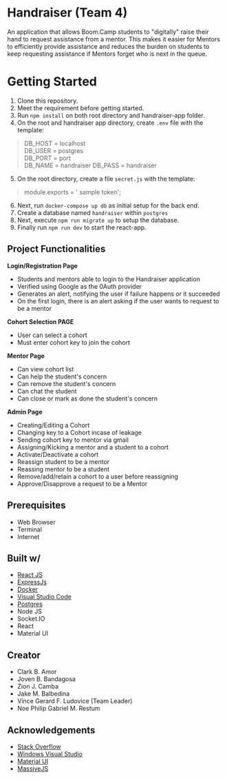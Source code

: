 # Handraiser (Team 4)

An application that allows Boom.Camp students to "digitally" raise their hand to request assistance from a mentor. This makes it easier for Mentors to efficiently provide assistance and reduces the burden on students to keep requesting assistance if Mentors forget who is next in the queue.

# Getting Started

1. Clone this repository.
2. Meet the requirement before getting started.
3. Run `npm install` on both root directory and handraiser-app folder.
4. On the root and handraiser app directory, create `.env` file with the template:
> DB_HOST = localhost  
> DB_USER = postgres   
> DB_PORT = port  
> DB_NAME = handraiser
> DB_PASS = handraiser
5. On the root directory, create a file `secret.js` with the template:
>module.exports = ' sample token';
6. Next, run `docker-compose up db` as initial setup for the back end.
7. Create a database named `handraiser` within `postgres`
8. Next, execute `npm run migrate up` to setup the database.
9. Finally run `npm run dev` to start the react-app.

## Project Functionalities

**Login/Registration Page**

- Students and mentors able to login to the Handraiser application
- Verified using Google as the 0Auth provider
- Generates an alert, notifying the user if failure happens or it succeeded
- On the first login, there is an alert asking if the user wants to request to be a mentor

**Cohort Selection PAGE**

- User can select a cohort
- Must enter cohort key to join the cohort

**Mentor Page**

- Can view cohort list
- Can help the student's concern
- Can remove the student's concern
- Can chat the student
- Can close or mark as done the student's concern

**Admin Page**

- Creating/Editing a Cohort
- Changing key to a Cohort incase of leakage
- Sending cohort key to mentor via gmail
- Assigning/Kicking a mentor and a student to a cohort
- Activate/Deactivate a cohort
- Reassign student to be a mentor
- Reassing mentor to be a student
- Remove/add/retain a cohort to a user before reassigning
- Approve/Disapprove a request to be a Mentor

## Prerequisites

- Web Browser
- Terminal
- Internet

## Built w/

- [React JS](https://reactjs.org/)
- [ExpressJs](<[https://expressjs.com/](https://expressjs.com/)>)
- [Docker](<[https://www.docker.com/](https://www.docker.com/)>)
- [Visual Studio Code](<([https://code.visualstudio.com/](https://code.visualstudio.com/))>)
- [Postgres](<([[https://www.postgresql.org/docs/](https://www.postgresql.org/docs/))>)
- Node JS
- Socket.IO
- React
- Material UI

## Creator

- Clark B. Amor
- Joven B. Bandagosa
- Zion J. Camba
- Jake M. Balbedina
- Vince Gerard F. Ludovice (Team Leader)
- Noe Philip Gabriel M. Restum

## Acknowledgements

- [Stack Overflow](<[[https://stackoverflow.com/](https://stackoverflow.com/)](https://stackoverflow.com/](https://stackoverflow.com/))>)
- [Windows Visual Studio](<[https://code.visualstudio.com](https://code.visualstudio.com/)>)
- [Material UI](<[[https://material-ui.com/](https://material-ui.com/)](https://material-ui.com/](https://material-ui.com/))>)
- [MassiveJS](<[[https://massivejs.org/](https://massivejs.org/)](https://massivejs.org/](https://massivejs.org/))>)
